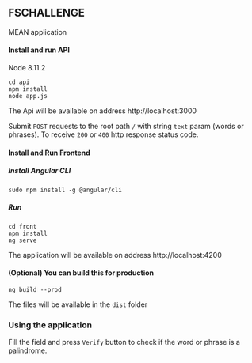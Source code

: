 ## FSCHALLENGE
MEAN application

#### Install and run API
Node 8.11.2
```
cd api
npm install
node app.js
```
The Api will be available on address http://localhost:3000



Submit `POST` requests to the root path `/` with string `text` param (words or phrases). To receive `200` or `400` http response status code.

#### Install and Run Frontend
##### Install Angular CLI
```
sudo npm install -g @angular/cli
```
##### Run
```
cd front
npm install
ng serve
```
The application will be available on address http://localhost:4200

#### (Optional) You can build this for production
```
ng build --prod
```
The files will be available in the `dist` folder

### Using the application
Fill the field and press `Verify` button to check if the word or phrase is a palindrome.
